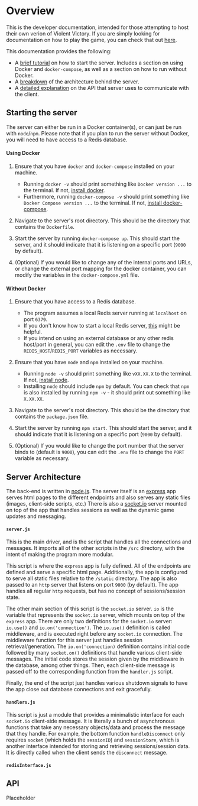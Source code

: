 # Overview

This is the developer documentation, intended for those attempting to host their own verion of Violent Victory. If you are simply looking for documentation on how to play the game, you can check that out [here](../User).

This documentation provides the following:

- A [brief tutorial](#starting-the-server) on how to start the server. Includes a section on using Docker and `docker-compose`, as well as a section on how to run without Docker.
- A [breakdown](#server-architecture) of the architecture behind the server.
- A [detailed explanation](#api) on the API that server uses to communicate with the client.

## Starting the server

The server can either be run in a Docker container(s), or can just be run with `node`/`npm`. Please note that if you plan to run the server without Docker, you will need to have access to a Redis database.

#### Using Docker

1. Ensure that you have `docker` and `docker-compose` installed on your machine.
    - Running `docker -v` should print something like `Docker version ...` to the terminal. If not, [install docker](https://docs.docker.com/engine/install/).
    - Furthermore, running `docker-compose -v` should print something like `Docker Compose version ...` to the terminal. If not, [install docker-compose](https://docs.docker.com/compose/install/).

2. Navigate to the server's root directory. This should be the directory that contains the `Dockerfile`.

3. Start the server by running `docker-compose up`. This should start the server, and it should indicate that it is listening on a specific port (`9000` by default).

4. (Optional) If you would like to change any of the internal ports and URLs, or change the external port mapping for the docker container, you can modify the variables in the `docker-compose.yml` file.

#### Without Docker

1. Ensure that you have access to a Redis database.
    - The program assumes a local Redis server running at `localhost` on port `6379`.
    - If you don't know how to start a local Redis server, [this](https://redis.io/docs/latest/operate/oss_and_stack/install/install-redis/) might be helpful.
    - If you intend on using an external database or any other redis host/port in general, you can edit the `.env` file to change the `REDIS_HOST`/`REDIS_PORT` variables as necessary.

2. Ensure that you have `node` and `npm` installed on your machine.
    - Running `node -v` should print something like `vXX.XX.X` to the terminal. If not, [install node](https://nodejs.org/en/download/package-manager).
    - Installing `node` should include `npm` by default. You can check that `npm` is also installed by running `npm -v` - it should print out something like `X.XX.XX`.

3. Navigate to the server's root directory. This should be the directory that contains the `package.json` file.

4. Start the server by running `npm start`. This should start the server, and it should indicate that it is listening on a specific port (`9000` by default).

5. (Optional) If you would like to change the port number that the server binds to (default is `9000`), you can edit the `.env` file to change the `PORT` variable as necessary.

## Server Architecture

The back-end is written in [node.js](https://nodejs.org/en). The server itself is an [express](https://expressjs.com/) app serves html pages to the different endpoints and also serves any static files (images, client-side scripts, etc.) There is also a [socket.io](https://socket.io/) server mounted on top of the app that handles sessions as well as the dynamic game updates and messaging.

#### `server.js`

This is the main driver, and is the script that handles all the connections and messages. It imports all of the other scripts in the `/src` directory, with the intent of making the program more modular.

This script is where the `express` app is fully defined. All of the endpoints are defined and serve a specific html page. Additionally, the app is configured to serve all static files relative to the `/static` directory. The app is also passed to an `http` server that listens on port `9000` (by default). The app handles all regular `http` requests, but has no concept of sessions/session state.

The other main section of this script is the `socket.io` server. `io` is the variable that represents the `socket.io` server, which mounts on top of the `express` app. There are only two definitions for the `socket.io` server: `io.use()` and `io.on('connection')`. The `io.use()` definition is called middleware, and is executed right before any `socket.io` connection. The middleware function for this server just handles session retrieval/generation. The `io.on('connection)` definition contains initial code followed by many `socket.on()` definitions that handle various client-side messages. The initial code stores the session given by the middleware in the database, among other things. Then, each client-side message is passed off to the corresponding function from the `handler.js` script.

Finally, the end of the script just handles various shutdown signals to have the app close out database connections and exit gracefully.

#### `handlers.js`

This script is just a module that provides a minimalistic interface for each `socket.io` client-side message. It is literally a bunch of asynchronous functions that take any necessary objects/data and process the message that they handle. For example, the bottom function `handleDisconnect` only requires `socket` (which holds the `sessionID`) and `sessionStore`, which is another interface intended for storing and retrieving sessions/session data. It is directly called when the client sends the `disconnect` message.

#### `redisInterface.js`



## API

Placeholder